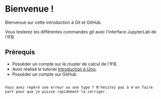 # Bienvenue !

Bienvenue sur cette introduction à Git et GitHub.

Vous testerez les différentes commandes git avec l'interface JupyterLab de l'IFB.

## Prérequis

- Posséder un compte sur le cluster de calcul de l'IFB.
- Avoir réalisé le tutoriel [Introduction à Unix](https://pierrepo.github.io/unix-tutorial/tuto1/tutorial.html).
- Posséder un compte sur GitHub.


```{tableofcontents}
```

```{tip}
Vous avez repéré une erreur ou une typo ? N'hésitez pas à m'en faire part pour que je puisse rapidement la corriger.
```
